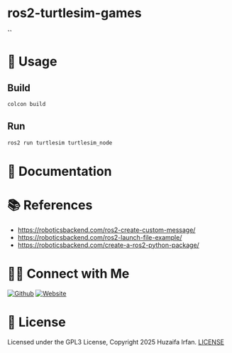 # ros2-turtlesim-games
**``**

<!-- •[Link](#)

<hr>

![overview](overview.drawio.png)

## 🎬 Demo

[▶️![Demo](https://img.youtube.com/vi/7YyrIgjaaYA/maxresdefault.jpg)](https://www.youtube.com/watch?v=7YyrIgjaaYA)


-->


# 🚀 Usage

## Build
```sh
colcon build
```

## Run

```sh
ros2 run turtlesim turtlesim_node
```



# 📝 Documentation

# 📚 References
- https://roboticsbackend.com/ros2-create-custom-message/
- https://roboticsbackend.com/ros2-launch-file-example/
- https://roboticsbackend.com/create-a-ros2-python-package/



# 🤝🏻 Connect with Me

[![Github](https://img.shields.io/badge/Github-%23222.svg?style=for-the-badge&logo=github&logoColor=white)](https://github.com/HuzaifaIrfan/)
[![Website](https://img.shields.io/badge/Website-%23222.svg?style=for-the-badge&logo=google-chrome&logoColor==%234285F4)](https://www.huzaifairfan.com)

# 📜 License

Licensed under the GPL3 License, Copyright 2025 Huzaifa Irfan. [LICENSE](LICENSE)
